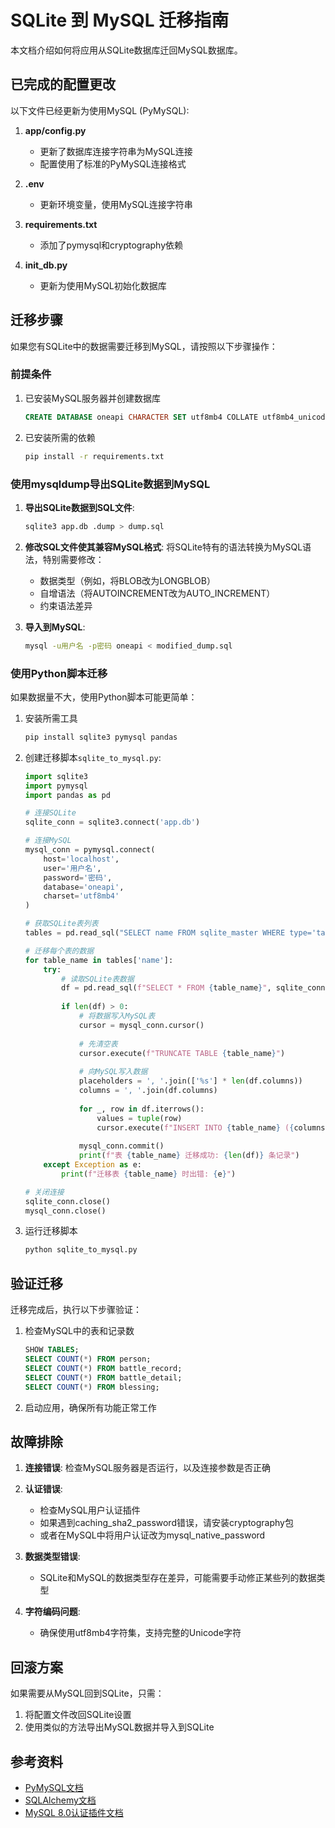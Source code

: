 # SQLite 到 MySQL 迁移指南

本文档介绍如何将应用从SQLite数据库迁回MySQL数据库。

## 已完成的配置更改

以下文件已经更新为使用MySQL (PyMySQL):

1. **app/config.py**
   - 更新了数据库连接字符串为MySQL连接
   - 配置使用了标准的PyMySQL连接格式

2. **.env**
   - 更新环境变量，使用MySQL连接字符串

3. **requirements.txt**
   - 添加了pymysql和cryptography依赖

4. **init_db.py**
   - 更新为使用MySQL初始化数据库

## 迁移步骤

如果您有SQLite中的数据需要迁移到MySQL，请按照以下步骤操作：

### 前提条件

1. 已安装MySQL服务器并创建数据库
   ```sql
   CREATE DATABASE oneapi CHARACTER SET utf8mb4 COLLATE utf8mb4_unicode_ci;
   ```

2. 已安装所需的依赖
   ```bash
   pip install -r requirements.txt
   ```

### 使用mysqldump导出SQLite数据到MySQL

1. **导出SQLite数据到SQL文件**:
   ```bash
   sqlite3 app.db .dump > dump.sql
   ```

2. **修改SQL文件使其兼容MySQL格式**:
   将SQLite特有的语法转换为MySQL语法，特别需要修改：
   - 数据类型（例如，将BLOB改为LONGBLOB）
   - 自增语法（将AUTOINCREMENT改为AUTO_INCREMENT）
   - 约束语法差异

3. **导入到MySQL**:
   ```bash
   mysql -u用户名 -p密码 oneapi < modified_dump.sql
   ```

### 使用Python脚本迁移

如果数据量不大，使用Python脚本可能更简单：

1. 安装所需工具
   ```bash
   pip install sqlite3 pymysql pandas
   ```

2. 创建迁移脚本`sqlite_to_mysql.py`:
   ```python
   import sqlite3
   import pymysql
   import pandas as pd
   
   # 连接SQLite
   sqlite_conn = sqlite3.connect('app.db')
   
   # 连接MySQL
   mysql_conn = pymysql.connect(
       host='localhost',
       user='用户名',
       password='密码',
       database='oneapi',
       charset='utf8mb4'
   )
   
   # 获取SQLite表列表
   tables = pd.read_sql("SELECT name FROM sqlite_master WHERE type='table'", sqlite_conn)
   
   # 迁移每个表的数据
   for table_name in tables['name']:
       try:
           # 读取SQLite表数据
           df = pd.read_sql(f"SELECT * FROM {table_name}", sqlite_conn)
           
           if len(df) > 0:
               # 将数据写入MySQL表
               cursor = mysql_conn.cursor()
               
               # 先清空表
               cursor.execute(f"TRUNCATE TABLE {table_name}")
               
               # 向MySQL写入数据
               placeholders = ', '.join(['%s'] * len(df.columns))
               columns = ', '.join(df.columns)
               
               for _, row in df.iterrows():
                   values = tuple(row)
                   cursor.execute(f"INSERT INTO {table_name} ({columns}) VALUES ({placeholders})", values)
               
               mysql_conn.commit()
               print(f"表 {table_name} 迁移成功: {len(df)} 条记录")
       except Exception as e:
           print(f"迁移表 {table_name} 时出错: {e}")
   
   # 关闭连接
   sqlite_conn.close()
   mysql_conn.close()
   ```

3. 运行迁移脚本
   ```bash
   python sqlite_to_mysql.py
   ```

## 验证迁移

迁移完成后，执行以下步骤验证：

1. 检查MySQL中的表和记录数
   ```sql
   SHOW TABLES;
   SELECT COUNT(*) FROM person;
   SELECT COUNT(*) FROM battle_record;
   SELECT COUNT(*) FROM battle_detail;
   SELECT COUNT(*) FROM blessing;
   ```

2. 启动应用，确保所有功能正常工作

## 故障排除

1. **连接错误**: 检查MySQL服务器是否运行，以及连接参数是否正确

2. **认证错误**: 
   - 检查MySQL用户认证插件
   - 如果遇到caching_sha2_password错误，请安装cryptography包
   - 或者在MySQL中将用户认证改为mysql_native_password

3. **数据类型错误**:
   - SQLite和MySQL的数据类型存在差异，可能需要手动修正某些列的数据类型

4. **字符编码问题**:
   - 确保使用utf8mb4字符集，支持完整的Unicode字符

## 回滚方案

如果需要从MySQL回到SQLite，只需：

1. 将配置文件改回SQLite设置
2. 使用类似的方法导出MySQL数据并导入到SQLite

## 参考资料

- [PyMySQL文档](https://pymysql.readthedocs.io/)
- [SQLAlchemy文档](https://docs.sqlalchemy.org/en/14/dialects/mysql.html)
- [MySQL 8.0认证插件文档](https://dev.mysql.com/doc/refman/8.0/en/upgrading-from-previous-series.html#upgrade-caching-sha2-password) 